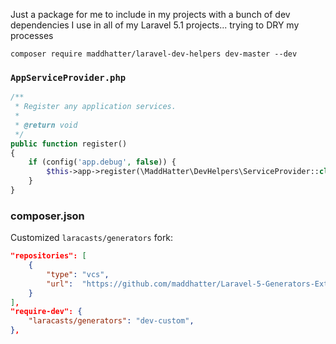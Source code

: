 Just a package for me to include in my projects with a bunch of dev dependencies I use in all of my Laravel 5.1 projects... trying to DRY my processes

```
composer require maddhatter/laravel-dev-helpers dev-master --dev
```

### `AppServiceProvider.php`

```php
/**
 * Register any application services.
 *
 * @return void
 */
public function register()
{
    if (config('app.debug', false)) {
        $this->app->register(\MaddHatter\DevHelpers\ServiceProvider::class);
    }
}
```

### composer.json

Customized `laracasts/generators` fork:

```json
"repositories": [
    {
        "type": "vcs",
        "url":  "https://github.com/maddhatter/Laravel-5-Generators-Extended.git"
    }
],
"require-dev": {
    "laracasts/generators": "dev-custom",
},
```